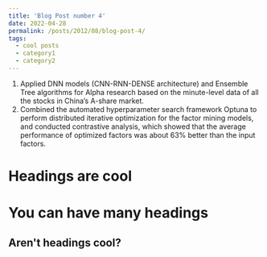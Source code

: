 ```yaml
---
title: 'Blog Post number 4'
date: 2022-04-28
permalink: /posts/2012/08/blog-post-4/
tags:
  - cool posts
  - category1
  - category2
---
```


1. Applied DNN models (CNN-RNN-DENSE architecture) and Ensemble Tree algorithms for Alpha research based on the minute-level data of all the stocks in China’s A-share market. 
1. Combined the automated hyperparameter search framework Optuna to perform distributed iterative optimization for the factor mining models, and conducted contrastive analysis, which showed that the average performance of optimized factors was about 63% better than the input factors. 

Headings are cool
======

You can have many headings
======

Aren't headings cool?
------